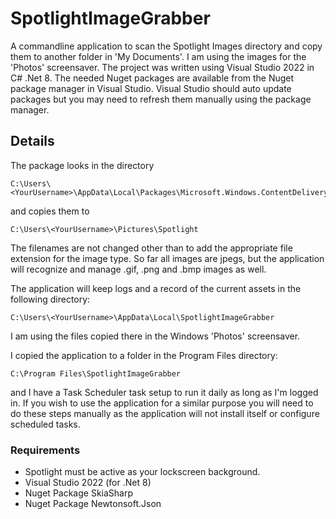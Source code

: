 # SpotlightImageGrabber

A commandline application to scan the Spotlight Images directory and copy them to another folder in 'My Documents'. I am using the images 
for the 'Photos' screensaver.
The project was written using Visual Studio 2022 in C# .Net 8. The needed Nuget packages are available from the Nuget package manager in 
Visual Studio.  Visual Studio should auto update packages but you may need to refresh them manually using the package manager.

## Details ##
The package looks in the directory
```
C:\Users\<YourUsername>\AppData\Local\Packages\Microsoft.Windows.ContentDeliveryManager_cw5n1h2txyewy\LocalState\Assets
```
and copies them to 
```
C:\Users\<YourUsername>\Pictures\Spotlight
```

The filenames are not changed other than to add the appropriate file extension for the image type. So far all images are jpegs, but the application
will recognize and manage .gif, .png and .bmp images as well.

The application will keep logs and a record of the current assets in the following directory:
```
C:\Users\<YourUsername>\AppData\Local\SpotlightImageGrabber
```

I am using the files copied there in the Windows 'Photos' screensaver.

I copied the application to a folder in the Program Files directory:
```
C:\Program Files\SpotlightImageGrabber
```

and I have a Task Scheduler task setup to run it daily as long as I'm logged in. If you wish to use the application for a similar purpose you will 
need to do these steps manually as the application will not install itself or configure scheduled tasks.

### Requirements ###
- Spotlight must be active as your lockscreen background.
- Visual Studio 2022 (for .Net 8)
- Nuget Package SkiaSharp
- Nuget Package Newtonsoft.Json
